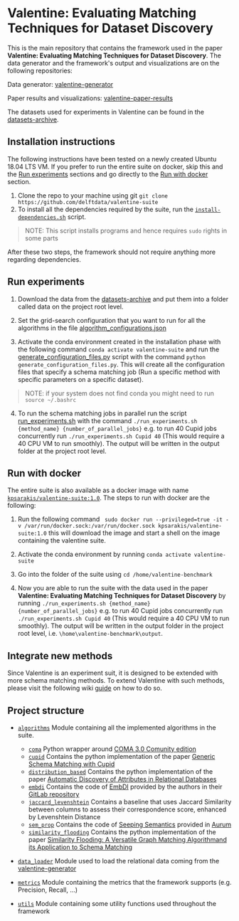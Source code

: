 # Valentine: Evaluating Matching Techniques for Dataset Discovery

This is the main repository that contains the framework used in the paper **Valentine: Evaluating Matching Techniques for Dataset Discovery**. The data generator and the framework's output and visualizations are on the following repositories:

Data generator: [valentine-generator](https://github.com/delftdata/valentine-generator)

Paper results and visualizations: [valentine-paper-results](https://github.com/delftdata/valentine-paper-results)

The datasets used for experiments in Valentine can be found in the [datasets-archive](https://surfdrive.surf.nl/files/index.php/s/QU5oxyNMuVguEku).

## Installation instructions
The following instructions have been tested on a newly created Ubuntu 18.04 LTS VM. If you prefer to run the entire suite on docker, skip this and the [Run experiments](#run-experiments) sections and go directly to the [Run with docker](#run-with-docker) section.

1. Clone the repo to your machine using git `git clone https://github.com/delftdata/valentine-suite`
2. To install all the dependencies required by the suite, run the [`install-dependencies.sh`](https://github.com/delftdata/valentine-suite/blob/master/install-dependencies.sh) script. 

> NOTE: This script installs programs and hence requires `sudo` rights in some parts

After these two steps, the framework should not require anything more regarding dependencies.

## Run experiments
1. Download the data from the [datasets-archive](https://surfdrive.surf.nl/files/index.php/s/QU5oxyNMuVguEku) and put them into a folder called data on the project root level. 

2. Set the grid-search configuration that you want to run for all the algorithms in the file [algorithm_configurations.json](https://github.com/delftdata/valentine-suite/blob/master/algorithm_configurations.json)

3. Activate the conda environment created in the installation phase with the following command `conda activate valentine-suite` and run the [generate_configuration_files.py](https://github.com/delftdata/valentine-suite/blob/master/generate_configuration_files.py) script with the command `python generate_configuration_files.py`. This will create all the configuration files that specify a schema matching job (Run a specific method with specific parameters on a specific dataset). 

> NOTE: if your system does not find conda you might need to run `source ~/.bashrc`

4. To run the schema matching jobs in parallel run the script [run_experiments.sh](https://github.com/delftdata/valentine-suite/blob/master/run_experiments.sh) with the command `./run_experiments.sh {method_name} {number_of_parallel_jobs}` e.g. to run 40 Cupid jobs concurrently run `./run_experiments.sh Cupid 40` (This would require a 40 CPU VM to run smoothly). The output will be written in the output folder at the project root level.

## Run with docker
The entire suite is also available as a docker image with name [`kpsarakis/valentine-suite:1.0`](https://hub.docker.com/layers/kpsarakis/valentine-suite/1.0/images/sha256-a3e4a359bb45d05687475af6d19104a85c494b2ac91384373d6d1a769639e62e?context=repo). The steps to run with docker are the following: 

1. Run the following command ` sudo docker run --privileged=true -it -v /var/run/docker.sock:/var/run/docker.sock kpsarakis/valentine-suite:1.0` this will download the image and start a shell on the image containing the valentine suite.

2. Activate the conda environment by running `conda activate valentine-suite`

3. Go into the folder of the suite using `cd /home/valentine-benchmark`

4. Now you are able to run the suite with the data used in the paper **Valentine: Evaluating Matching Techniques for Dataset Discovery** by running `./run_experiments.sh {method_name} {number_of_parallel_jobs}` e.g. to run 40 Cupid jobs concurrently run `./run_experiments.sh Cupid 40` (This would require a 40 CPU VM to run smoothly). The output will be written in the output folder in the project root level, i.e. `\home\valentine-benchmark\output`.


## Integrate new methods
Since Valentine is an experiment suit, it is designed to be extended with more schema matching methods. To extend Valentine with such methods, please visit the following wiki [guide](https://github.com/delftdata/valentine-suite/wiki/Integrate-new-methods) on how to do so. 

## Project structure

* [`algorithms`](https://github.com/delftdata/valentine-suite/tree/master/algorithms) Module containing all the implemented algorithms in the suite.
   * [`coma`](https://github.com/delftdata/valentine-suite/tree/master/algorithms/coma) Python wrapper around [COMA 3.0 Comunity edition](https://sourceforge.net/projects/coma-ce/)
   * [`cupid`](https://github.com/delftdata/valentine-suite/tree/master/algorithms/cupid) Contains the python implementation of the paper [Generic Schema Matching with Cupid](http://citeseerx.ist.psu.edu/viewdoc/download?doi=10.1.1.79.4079&rep=rep1&type=pdf)
   * [`distribution_based`](https://github.com/delftdata/valentine-suite/tree/master/algorithms/distribution_based) Contains the python implementation of the paper [Automatic Discovery of Attributes in Relational Databases](https://dl-acm-org.tudelft.idm.oclc.org/doi/pdf/10.1145/1989323.1989336)
    * [`embdi`](https://github.com/delftdata/valentine-suite/tree/master/algorithms/embdi) Contains the code of [EmbDI](https://dl.acm.org/doi/10.1145/3318464.3389742) provided by the authors in their [GitLab repository](https://gitlab.eurecom.fr/cappuzzo/embdi)
   * [`jaccard_levenshtein`](https://github.com/delftdata/valentine-suite/tree/master/algorithms/jaccard_levenshtein) Contains a baseline that uses Jaccard Similarity between columns to assess their correspondence score, enhanced by Levenshtein Distance
   * [`sem_prop`](https://github.com/delftdata/valentine-suite/tree/master/algorithms/sem_prop) Contains the code of [Seeping Semantics](http://da.qcri.org/ntang/pubs/icde2018semantic.pdf) provided in [Aurum](https://github.com/mitdbg/aurum-datadiscovery)
   * [`similarity_flooding`](https://github.com/delftdata/valentine-suite/tree/master/algorithms/similarity_flooding) Contains the python implementation of the paper [Similarity Flooding: A Versatile Graph Matching Algorithmand its Application to Schema Matching](http://p8090-ilpubs.stanford.edu.tudelft.idm.oclc.org/730/1/2002-1.pdf)
   
* [`data_loader`](https://github.com/delftdata/valentine-suite/tree/master/data_loader) Module used to load the relational data coming from the [valentine-generator](https://github.com/delftdata/valentine-generator)
* [`metrics`](https://github.com/delftdata/valentine-suite/tree/master/metrics) Module containing the metrics that the framework supports (e.g. Precision, Recall, ...) 
* [`utils`](https://github.com/delftdata/valentine-suite/tree/master/utils) Module containing some utility functions used throughout the framework
